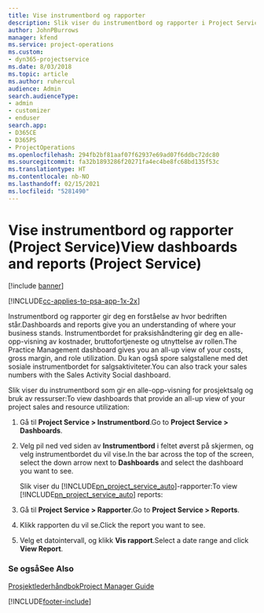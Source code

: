 ```yaml
---
title: Vise instrumentbord og rapporter
description: Slik viser du instrumentbord og rapporter i Project Service
author: JohnPBurrows
manager: kfend
ms.service: project-operations
ms.custom:
- dyn365-projectservice
ms.date: 8/03/2018
ms.topic: article
ms.author: ruhercul
audience: Admin
search.audienceType:
- admin
- customizer
- enduser
search.app:
- D365CE
- D365PS
- ProjectOperations
ms.openlocfilehash: 294fb2bf81aaf07f62937e69ad07f6ddbc72dc80
ms.sourcegitcommit: fa32b1893286f20271fa4ec4be8fc68bd135f53c
ms.translationtype: HT
ms.contentlocale: nb-NO
ms.lasthandoff: 02/15/2021
ms.locfileid: "5281490"
---
```

# <a name="view-dashboards-and-reports-project-service"></a><span data-ttu-id="b43c9-103">Vise instrumentbord og rapporter (Project Service)</span><span class="sxs-lookup"><span data-stu-id="b43c9-103">View dashboards and reports (Project Service)</span></span>

[!include [banner](../includes/psa-now-project-operations.md)]

[!INCLUDE[cc-applies-to-psa-app-1x-2x](../includes/cc-applies-to-psa-app-1x-2x.md)]

<span data-ttu-id="b43c9-104">Instrumentbord og rapporter gir deg en forståelse av hvor bedriften står.</span><span class="sxs-lookup"><span data-stu-id="b43c9-104">Dashboards and reports give you an understanding of where your business stands.</span></span> <span data-ttu-id="b43c9-105">Instrumentbordet for praksishåndtering gir deg en alle-opp-visning av kostnader, bruttofortjeneste og utnyttelse av rollen.</span><span class="sxs-lookup"><span data-stu-id="b43c9-105">The Practice Management dashboard gives you an all-up view of your costs, gross margin, and role utilization.</span></span> <span data-ttu-id="b43c9-106">Du kan også spore salgstallene med det sosiale instrumentbordet for salgsaktiviteter.</span><span class="sxs-lookup"><span data-stu-id="b43c9-106">You can also track your sales numbers with the Sales Activity Social dashboard.</span></span>  
  
 <span data-ttu-id="b43c9-107">Slik viser du instrumentbord som gir en alle-opp-visning for prosjektsalg og bruk av ressurser:</span><span class="sxs-lookup"><span data-stu-id="b43c9-107">To view dashboards that provide an all-up view of your project sales and resource utilization:</span></span>  
  
1. <span data-ttu-id="b43c9-108">Gå til **Project Service > Instrumentbord**.</span><span class="sxs-lookup"><span data-stu-id="b43c9-108">Go to **Project Service > Dashboards**.</span></span>  
  
2. <span data-ttu-id="b43c9-109">Velg pil ned ved siden av **Instrumentbord** i feltet øverst på skjermen, og velg instrumentbordet du vil vise.</span><span class="sxs-lookup"><span data-stu-id="b43c9-109">In the bar across the top of the screen, select the down arrow next to **Dashboards** and select the dashboard you want to see.</span></span>  
  
   <span data-ttu-id="b43c9-110">Slik viser du [!INCLUDE[pn_project_service_auto](../includes/pn-project-service-auto.md)]-rapporter:</span><span class="sxs-lookup"><span data-stu-id="b43c9-110">To view [!INCLUDE[pn_project_service_auto](../includes/pn-project-service-auto.md)] reports:</span></span>  
  
3. <span data-ttu-id="b43c9-111">Gå til **Project Service > Rapporter**.</span><span class="sxs-lookup"><span data-stu-id="b43c9-111">Go to **Project Service > Reports**.</span></span>  
  
4. <span data-ttu-id="b43c9-112">Klikk rapporten du vil se.</span><span class="sxs-lookup"><span data-stu-id="b43c9-112">Click the report you want to see.</span></span>  
  
5. <span data-ttu-id="b43c9-113">Velg et datointervall, og klikk **Vis rapport**.</span><span class="sxs-lookup"><span data-stu-id="b43c9-113">Select a date range and click **View Report**.</span></span>  
  
### <a name="see-also"></a><span data-ttu-id="b43c9-114">Se også</span><span class="sxs-lookup"><span data-stu-id="b43c9-114">See Also</span></span>  
 [<span data-ttu-id="b43c9-115">Prosjektlederhåndbok</span><span class="sxs-lookup"><span data-stu-id="b43c9-115">Project Manager Guide</span></span>](../psa/project-manager-guide.md)


[!INCLUDE[footer-include](../includes/footer-banner.md)]
